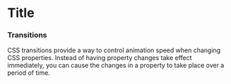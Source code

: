 
# Title
### Transitions
CSS transitions provide a way to control animation speed when changing CSS properties. Instead of having property changes take effect immediately, you can cause the changes in a property to take place over a period of time.
